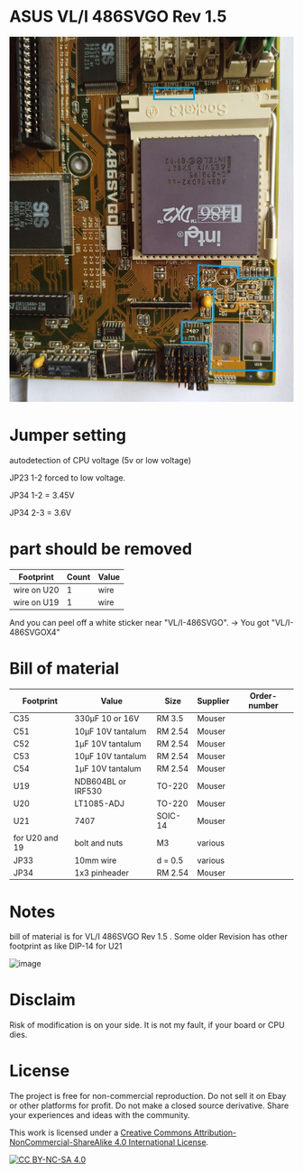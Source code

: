 # ASUS VL/I 486SVGO Rev 1.5

![pictures](https://github.com/matt1187/3.3V-adventure/blob/main/asus_SVGO/SVGO_rev1_5.jpg)


# Jumper setting
autodetection of CPU voltage  (5v or low voltage)

JP23 1-2 forced to low voltage.

JP34 1-2 = 3.45V  

JP34 2-3 = 3.6V

# part should be removed
|Footprint|Count|Value|
|------|----|-----|
|wire on U20|1|wire|
|wire on U19|1|wire|
And you can peel off a white sticker near "VL/I-486SVGO". -> You got  "VL/I-486SVGOX4"

# Bill of material


|Footprint|Value|Size|Supplier|Order-number|
|--------------|-----|-----|-------|-----------------|
|C35| 330µF 10 or 16V |RM 3.5 |Mouser||
|C51| 10µF 10V tantalum |RM 2.54 |Mouser||
|C52| 1µF 10V tantalum |RM 2.54 |Mouser||
|C53| 10µF 10V tantalum |RM 2.54 |Mouser||
|C54| 1µF 10V tantalum |RM 2.54 |Mouser||
|U19|NDB604BL or IRF530|TO-220|Mouser||
|U20|LT1085-ADJ|TO-220|Mouser||
|U21|7407|SOIC-14|Mouser||
|for U20 and 19|bolt and nuts|M3 |various||
|JP33|10mm  wire |d = 0.5 |various||
|JP34|1x3 pinheader|RM 2.54|Mouser||


# Notes
bill of material is for VL/I 486SVGO Rev 1.5 .
Some  older Revision has other footprint as like DIP-14 for U21

<img width="438" height="660" alt="image" src="https://github.com/user-attachments/assets/af6e6742-1853-42c9-8b0f-95d2a273839a" />



# Disclaim
Risk of modification is on your side.  It is not my fault, if your board or CPU dies.


# License
The project is free for non-commercial reproduction. Do not sell it on Ebay or other platforms for profit. Do not make a closed source derivative. Share your experiences and ideas with the community.

This work is licensed under a [Creative Commons Attribution-NonCommercial-ShareAlike 4.0 International License][cc-by-nc-sa].

[![CC BY-NC-SA 4.0][cc-by-nc-sa-image]][cc-by-nc-sa]

[cc-by-nc-sa]: http://creativecommons.org/licenses/by-nc-sa/4.0/
[cc-by-nc-sa-image]: https://licensebuttons.net/l/by-nc-sa/4.0/88x31.png

